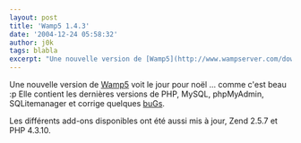 ```yaml
---
layout: post
title: 'Wamp5 1.4.3'
date: '2004-12-24 05:58:32'
author: j0k
tags: blabla
excerpt: "Une nouvelle version de [Wamp5](http://www.wampserver.com/download.php) voit le jour pour noël ... comme c'est beau :p   Elle contient les dernières versions de PHP, MySQL, phpMyAdmin, SQLitemanager et corrige quelques [buGs](http://www.wampserver.com/changelog.txt).  \n  \nLes différents add-ons disponibles ont été aussi mis à jour, Zend      …"
---
```


Une nouvelle version de [Wamp5](http://www.wampserver.com/download.php) voit le jour pour noël ... comme c'est beau :p   Elle contient les dernières versions de PHP, MySQL, phpMyAdmin, SQLitemanager et corrige quelques [buGs](http://www.wampserver.com/changelog.txt).

Les différents add-ons disponibles ont été aussi mis à jour, Zend 2.5.7 et PHP 4.3.10.
